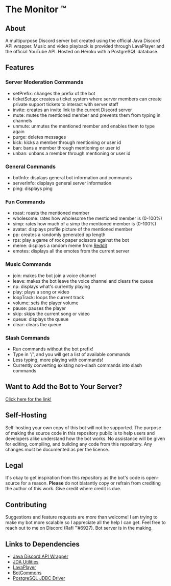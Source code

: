 # The Monitor ™

## About
A multipurpose Discord server bot created using the official Java Discord API wrapper. Music and video playback is provided through LavaPlayer and the official YouTube API. Hosted on Heroku with a PostgreSQL database.

## Features

### Server Moderation Commands

* setPrefix: changes the prefix of the bot
* ticketSetup: creates a ticket system where server members can create private support tickets to interact with server staff
* invite: creates an invite link to the current Discord server
* mute: mutes the mentioned member and prevents them from typing in channels
* unmute: unmutes the mentioned member and enables them to type again
* purge: deletes messages
* kick: kicks a member through mentioning or user id
* ban: bans a member through mentioning or user id
* unban: unbans a member through mentioning or user id
  
### General Commands

* botInfo: displays general bot information and commands 
* serverInfo: displays general server information
* ping: displays ping

### Fun Commands

* roast: roasts the mentioned member 
* wholesome: rates how wholesome the mentioned member is (0-100%)
* simp: rates how much of a simp the mentioned member is (0-100%)
* avatar: displays profile picture of the mentioned member 
* pp: creates a randomly generated pp length 
* rps: play a game of rock paper scissors against the bot
* meme: displays a random meme from [Reddit](https://www.reddit.com/r/memes)
* emotes: displays all the emotes from the current server
  
### Music Commands

* join: makes the bot join a voice channel
* leave: makes the bot leave the voice channel and clears the queue
* np: displays what's currently playing
* play: plays a song or video 
* loopTrack: loops the current track 
* volume: sets the player volume
* pause: pauses the player 
* skip: skips the current song or video 
* queue: displays the queue 
* clear: clears the queue

### Slash Commands
* Run commands without the bot prefix!
* Type in '/', and you will get a list of available commands 
* Less typing, more playing with commands!
* Currently converting existing non-slash commands into slash commands

## Want to Add the Bot to Your Server? 
[Click here for the link!](https://discord.com/oauth2/authorize?client_id=711703852977487903&scope=bot&permissions=8)

## Self-Hosting 
Self-hosting your own copy of this bot will not be supported. The purpose of making the source code in this repository public is to help users and developers alike understand how the bot works. No assistance will be given for editing, compiling, and building any code from this repository. Any changes must be documented as per the license.

## Legal
It's okay to get inspiration from this repository as the bot's code is open-source for a reason. **Please** do not blatantly copy 
or refrain from crediting the author of this work. Give credit where credit is due.

## Contributing
Suggestions and feature requests are more than welcome! I am trying to make my bot more scalable so I appreciate all the help I can get. Feel free to reach out to me on Discord (Rafi ™#6927). Bot server is in the making.

## Links to Dependencies

* [Java Discord API Wrapper](https://github.com/DV8FromTheWorld/JDA) 
* [JDA Utilities](https://github.com/JDA-Applications/JDA-Utilities)
* [LavaPlayer](https://github.com/sedmelluq/lavaplayer)
* [BotCommons](https://github.com/duncte123/botCommons)
* [PostgreSQL JDBC Driver](https://github.com/pgjdbc/pgjdbc)
